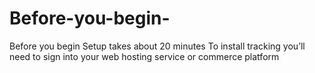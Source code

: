 # Before-you-begin-
Before you begin Setup takes about 20 minutes To install tracking you’ll need to sign into your web hosting service or commerce platform
